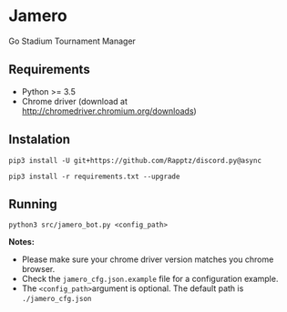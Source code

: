 # Jamero
Go Stadium Tournament Manager

## Requirements
- Python >= 3.5
- Chrome driver (download at http://chromedriver.chromium.org/downloads)

## Instalation
`pip3 install -U git+https://github.com/Rapptz/discord.py@async`

`pip3 install -r requirements.txt --upgrade`

## Running
`python3 src/jamero_bot.py <config_path>`

**Notes:**
- Please make sure your chrome driver version matches you chrome browser.
- Check the `jamero_cfg.json.example` file for a configuration example.
- The `<config_path>`argument is optional. The default path is `./jamero_cfg.json`
